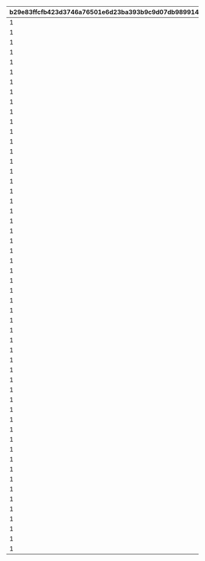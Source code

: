 |b29e83ffcfb423d3746a76501e6d23ba393b9c9d07db989914b0919b177df5d2|3b3cac4b0b21932dc7bc6c703d422fe3a75cbe665f0a48cc2da43815791a487f|1bb6ed81f70476de5aea22f6508e8373a4d2409604ed4f31bcc9a13de8bfaeaa|9e22ee8d8af5c409fc44f9d30cbbdf8f81128ce7948d614a63b7d36cd103d11b|afcd651fee4c0dfa00b969ede21a097fbb377dc941d32dcb99880009572485bf|16eb28eb99e543091379ee0bed743e93e4f70a784e678c6200a997f0eed9de97|a4ec88f7560d498d31bfd4dcf4f79f7c6dff478d639558bd92dc05888a186057|b01fc0d7f5a8c73c9608ca1e923f2fbd5401332a737302b7435c46e1e9ca1e19|7b60c8c71c3e34ce6b32ef9bb470a4d28011a88252c31fce7e7b39fd7f4a92da|2279de73f3ac13e3a2fd5d45e10d3df308032e2d2966c806b4aaa926b9dac930|c423d5d798d1900372bebbf06705d704393fd2cb59acda6a806f6049bbeaa518|b948fc3633e40a8d9642ef7160f570e0e44e4dca90e6b6a7c474b5cdb1b684f1|
| --- | --- | --- | --- | --- | --- | --- | --- | --- | --- | --- | --- |
|1|vo_10020900_0001|0|0|0|1010001|0|2|0|0|vo_10020900|1|
|1|0|0|0|0.818181818181818|1010002|0|1|180|1|0|2|
|1|0|0.818181818181818|0|0|1010003|1|4|0|1|0|3|
|1|0|0|0|0.634285714285714|1010004|0|1|148|2|0|4|
|1|0|1.03428571428571|0|0|1010005|1|4|0|2|0|5|
|1|0|0|148|1.33714285714286|1010006|0|1|460|2|0|6|
|1|0|2.13714285714286|0|0|1010007|1|4|0|2|0|7|
|1|vo_10020900_0002|0|0|0|1010008|0|2|0|0|vo_10020900|8|
|1|0|0|0|1.12948051948052|1010009|0|1|223|3|0|9|
|1|0|2.12948051948052|0|0|1010010|1|4|0|3|0|10|
|1|vo_10020900_0003|0|0|0|1010011|0|2|0|0|vo_10020900|11|
|1|0|0|223|0.545454545454545|1010012|0|1|343|3|0|12|
|1|0|1.04545454545455|0|0|1010013|1|4|0|3|0|13|
|1|0|0|343|1.71545454545455|1010014|0|1|700|3|0|14|
|1|0|2.71545454545455|0|0|1010015|1|4|0|3|0|15|
|1|vo_10020900_0004|0|0|0|1010016|0|2|0|0|vo_10020900|16|
|1|0|0|0|1.67857142857143|1010017|0|1|275|4|0|17|
|1|0|2.17857142857143|0|0|1010018|1|4|0|4|0|18|
|1|vo_10020900_0005|0|0|0|1010019|0|2|0|0|vo_10020900|19|
|1|0|0|275|1.28311688311688|1010020|0|1|465|4|0|20|
|1|0|1.98311688311688|0|0|1010021|1|4|0|4|0|21|
|1|0|0|465|1.2987012987013|1010022|0|1|715|4|0|22|
|1|0|1.9987012987013|0|0|1010023|1|4|0|4|0|23|
|1|0|0|0|2.07792207792208|1010024|0|1|400|5|0|24|
|1|0|3.07792207792208|0|0|1010025|1|4|0|5|0|25|
|1|vo_10020900_0006|0|0|0|1010026|0|2|0|0|vo_10020900|26|
|1|0|0|0|1.06363636363636|1010027|0|1|182|6|0|27|
|1|0|1.56363636363636|0|0|1010028|1|4|0|6|0|28|
|1|0|0|182|2.96|1010029|0|1|700|6|0|29|
|1|0|3.96|0|0|1010030|1|4|0|6|0|30|
|1|vo_10020900_0007|0|0|0|1010031|0|2|0|0|vo_10020900|31|
|1|0|0|0|0.386363636363636|1010032|0|1|85|7|0|32|
|1|0|0.886363636363636|0|0|1010033|1|4|0|7|0|33|
|1|0|0|85|3.54090909090909|1010034|0|1|750|7|0|34|
|1|0|4.54090909090909|0|0|1010035|1|4|0|7|0|35|
|1|vo_10020900_0008|0|0|0|1010036|0|2|0|0|vo_10020900|36|
|1|0|0|0|0.431818181818182|1010037|0|1|95|8|0|37|
|1|0|1.03181818181818|0|0|1010038|1|4|0|8|0|38|
|1|vo_10020900_0009|0|0|0|1010039|0|2|0|0|vo_10020900|39|
|1|0|0|95|0.709090909090909|1010040|0|1|235|8|0|40|
|1|0|1.30909090909091|0|0|1010041|1|4|0|8|0|41|
|1|vo_10020900_0010|0|0|0|1010042|0|2|0|0|vo_10020900|42|
|1|0|0|235|3.07662337662338|1010043|0|1|750|8|0|43|
|1|0|4.07662337662338|0|0|1010044|1|4|0|8|0|44|
|1|vo_10020900_0011|0|0|0|1010045|0|2|0|0|vo_10020900|45|
|1|0|0|0|1.43506493506493|1010046|0|1|170|9|0|46|
|1|0|2.43506493506493|0|0|1010047|1|4|0|9|0|47|
|1|vo_10020900_0012|0|0|0|1010048|0|2|0|0|vo_10020900|48|
|1|0|0|170|2.75|1010049|0|1|720|9|0|49|
|1|0|3.95|0|0|1010050|1|4|0|9|0|50|
|1|vo_10020900_0013|0|0|0|1010051|0|2|0|0|vo_10020900|51|
|1|0|0|170|1.67792207792208|1010052|0|1|585|10|0|52|
|1|0|2.27792207792208|0|0|1010053|1|4|0|10|0|53|
|1|0|0|585|0.9|1010054|0|1|750|10|0|54|